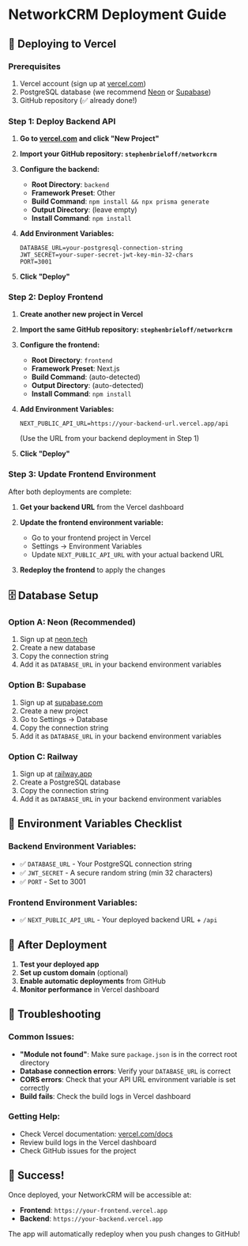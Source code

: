 # NetworkCRM Deployment Guide

## 🚀 Deploying to Vercel

### Prerequisites
1. Vercel account (sign up at [vercel.com](https://vercel.com))
2. PostgreSQL database (we recommend [Neon](https://neon.tech) or [Supabase](https://supabase.com))
3. GitHub repository (✅ already done!)

### Step 1: Deploy Backend API

1. **Go to [vercel.com](https://vercel.com) and click "New Project"**
2. **Import your GitHub repository: `stephenbrieloff/networkcrm`**
3. **Configure the backend:**
   - **Root Directory**: `backend`
   - **Framework Preset**: Other
   - **Build Command**: `npm install && npx prisma generate`
   - **Output Directory**: (leave empty)
   - **Install Command**: `npm install`

4. **Add Environment Variables:**
   ```
   DATABASE_URL=your-postgresql-connection-string
   JWT_SECRET=your-super-secret-jwt-key-min-32-chars
   PORT=3001
   ```

5. **Click "Deploy"**

### Step 2: Deploy Frontend

1. **Create another new project in Vercel**
2. **Import the same GitHub repository: `stephenbrieloff/networkcrm`**
3. **Configure the frontend:**
   - **Root Directory**: `frontend`
   - **Framework Preset**: Next.js
   - **Build Command**: (auto-detected)
   - **Output Directory**: (auto-detected)
   - **Install Command**: `npm install`

4. **Add Environment Variables:**
   ```
   NEXT_PUBLIC_API_URL=https://your-backend-url.vercel.app/api
   ```
   (Use the URL from your backend deployment in Step 1)

5. **Click "Deploy"**

### Step 3: Update Frontend Environment

After both deployments are complete:

1. **Get your backend URL** from the Vercel dashboard
2. **Update the frontend environment variable:**
   - Go to your frontend project in Vercel
   - Settings → Environment Variables
   - Update `NEXT_PUBLIC_API_URL` with your actual backend URL

3. **Redeploy the frontend** to apply the changes

## 🗄️ Database Setup

### Option A: Neon (Recommended)
1. Sign up at [neon.tech](https://neon.tech)
2. Create a new database
3. Copy the connection string
4. Add it as `DATABASE_URL` in your backend environment variables

### Option B: Supabase
1. Sign up at [supabase.com](https://supabase.com)
2. Create a new project
3. Go to Settings → Database
4. Copy the connection string
5. Add it as `DATABASE_URL` in your backend environment variables

### Option C: Railway
1. Sign up at [railway.app](https://railway.app)
2. Create a PostgreSQL database
3. Copy the connection string
4. Add it as `DATABASE_URL` in your backend environment variables

## 🔑 Environment Variables Checklist

### Backend Environment Variables:
- ✅ `DATABASE_URL` - Your PostgreSQL connection string
- ✅ `JWT_SECRET` - A secure random string (min 32 characters)
- ✅ `PORT` - Set to 3001

### Frontend Environment Variables:
- ✅ `NEXT_PUBLIC_API_URL` - Your deployed backend URL + `/api`

## 🎯 After Deployment

1. **Test your deployed app**
2. **Set up custom domain** (optional)
3. **Enable automatic deployments** from GitHub
4. **Monitor performance** in Vercel dashboard

## 🚨 Troubleshooting

### Common Issues:
- **"Module not found"**: Make sure `package.json` is in the correct root directory
- **Database connection errors**: Verify your `DATABASE_URL` is correct
- **CORS errors**: Check that your API URL environment variable is set correctly
- **Build fails**: Check the build logs in Vercel dashboard

### Getting Help:
- Check Vercel documentation: [vercel.com/docs](https://vercel.com/docs)
- Review build logs in the Vercel dashboard
- Check GitHub issues for the project

## 🎉 Success!

Once deployed, your NetworkCRM will be accessible at:
- **Frontend**: `https://your-frontend.vercel.app`
- **Backend**: `https://your-backend.vercel.app`

The app will automatically redeploy when you push changes to GitHub!